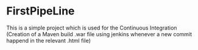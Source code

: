 # FirstPipeLine
This is a simple project which is used for the Continuous Integration (Creation of a Maven build .war file using jenkins whenever a new commit happend in the relevant .html file)
